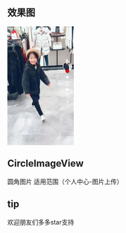 ## 效果图

<img src="https://github.com/zhangi789/DouYin/blob/master/screenshot/QQ%E5%9B%BE%E7%89%8720190315151256.jpg" width="30%" height="30%" div align=center>





## CircleImageView
圆角图片 适用范围（个人中心-图片上传）


## tip
欢迎朋友们多多star支持
